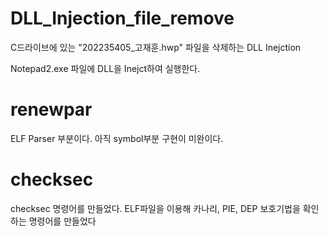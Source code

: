 # DLL_Injection_file_remove

C드라이브에 있는 "202235405_고재훈.hwp" 파일을 삭제하는 DLL Inejction

Notepad2.exe 파일에 DLL을 Inejct하여 실행한다.

# renewpar

ELF Parser 부분이다. 아직 symbol부분 구현이 미완이다.


# checksec

checksec 명령어를 만들었다. ELF파일을 이용해 카나리, PIE, DEP 보호기법을 확인하는 명령어를 만들었다
